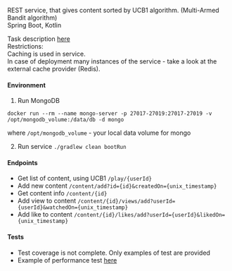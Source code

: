 REST service, that gives content sorted by UCB1 algorithm. (Multi-Armed Bandit algorithm)  
Spring Boot, Kotlin

Task description [here](FunCorp_Task.pdf)  
Restrictions:  
Caching is used in service.  
In case of deployment many instances of the service - take a look at the external cache provider (Redis).

#### Environment

1) Run MongoDB

```
docker run --rm --name mongo-server -p 27017-27019:27017-27019 -v /opt/mongodb_volume:/data/db -d mongo
```

where `/opt/mongodb_volume` - your local data volume for mongo

2) Run service ```./gradlew clean bootRun```

#### Endpoints
   - Get list of content, using UCB1 `/play/{userId}`
   - Add new content `/content/add?id={id}&createdOn={unix_timestamp}`
   - Get content info `/content/{id}`
   - Add view to content `/content/{id}/views/add?userId={userId}&watchedOn={unix_timestamp}`
   - Add like to content `/content/{id}/likes/add?userId={userId}&likedOn={unix_timestamp}`

#### Tests

- Test coverage is not complete. Only examples of test are provided
- Example of performance test [here](src/test/kotlin/com/funcorp/bandit/loadtests/BanditLoadTest.kt)

